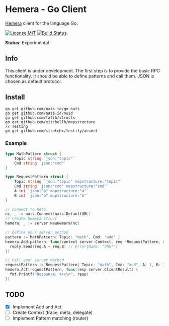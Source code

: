 # Hemera - Go Client
[Hemera](https://github.com/hemerajs/hemera) client for the language Go.

[![License MIT](https://img.shields.io/badge/License-MIT-blue.svg)](http://opensource.org/licenses/MIT)
[![Build Status](https://travis-ci.org/hemerajs/go-hemera.svg?branch=master)](http://travis-ci.org/hemerajs/go-hemera)

**Status:** Experimental

## Info
This client is under development. The first step is to provide the basic RPC functionality. It should be able to define patterns and call them.
JSON is chosen as default protocol.

## Install

```
go get github.com/nats-io/go-nats
go get github.com/nats-io/nuid
go get github.com/fatih/structs
go get github.com/mitchellh/mapstructure
// Testing
go get github.com/stretchr/testify/assert
```

### Example

```go
type MathPattern struct {
	Topic string `json:"topic"`
	Cmd string `json:"cmd"`
}

type RequestPattern struct {
	Topic string `json:"topic" mapstructure:"topic"`
	Cmd string `json:"cmd" mapstructure:"cmd"`
	A int `json:"a" mapstructure:"a"`
	B int `json:"b" mapstructure:"b"`
}

// Connect to NATS
nc, _ := nats.Connect(nats.DefaultURL)
// Create hemera struct
hemera, _ := server.NewHemera(nc)

// Define your server method
pattern := MathPattern{ Topic: "math", Cmd: "add" }
hemera.Add(pattern, func(context server.Context, req *RequestPattern, reply server.Reply) {
  reply.Send(req.A + req.B) // Error{Name: "Ohh!"}
})

// Call your server method
requestPattern := RequestPattern{ Topic: "math", Cmd: "add", A: 1, B: 2 }
hemera.Act(requestPattern, func(resp server.ClientResult) {
  fmt.Printf("Response: %+v\n", resp)
})
```

## TODO
- [X] Implement Add and Act
- [ ] Create Context (trace, meta, delegate)
- [ ] Implement Pattern matching (router)
